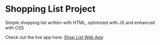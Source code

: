 # Shopping List Project

Simple shopping list written with HTML, optimized with JS and enhanced with CSS

Check out the live app here: [Shop List Web App](https://eloquent-gecko-463a63.netlify.app/)
